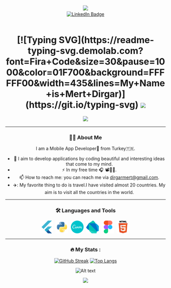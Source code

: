 ### 
<div id="header" align="center">
  <img src="https://media.giphy.com/media/v1.Y2lkPTc5MGI3NjExZjMzMmIzZThiZDA2ZTMxMDE3MjUwMzcxZThhMDkzYWYxOWY3YjNkOCZlcD12MV9pbnRlcm5hbF9naWZzX2dpZklkJmN0PXM/SHjOSDkKZ18qOHA5B5/giphy.gif" width="350"/>
</div>
<div id="badges" align="center">
  <a href=https://www.linkedin.com/in/hakk%C4%B1-mert-dirgar-09a21b167/>
    <img src="https://img.shields.io/badge/LinkedIn-blue?style=plastic&logo=linkedin&logoColor=white" alt="LinkedIn Badge" width="120"/>
  </a>                                                                                  
<div id="badges" align="center"">
<img src="https://komarev.com/ghpvc/?username=dirgarmert&style=plastic&color=red" alt="" width="120"/>
 <h1>
  [![Typing SVG](https://readme-typing-svg.demolab.com?font=Fira+Code&size=30&pause=1000&color=01F700&background=FFFFFF00&width=435&lines=My+Name+is+Mert+Dirgar)](https://git.io/typing-svg)
                                                                                                    
                                                                                                    
                                                                                                    
                                                                                                    
  <img src="https://media.giphy.com/media/hvRJCLFzcasrR4ia7z/giphy.gif" width="30px"/>
                                                 
</h1>

<div>
 <div align="center">
  <img src="https://media.giphy.com/media/v1.Y2lkPTc5MGI3NjExYjE1NzFmZTdmOTNmZGIyMDA1ZTYxOTlkNjkxOGVlYmNjZTgwZmZlNSZlcD12MV9pbnRlcm5hbF9naWZzX2dpZklkJmN0PWc/3ornk57KwDXf81rjWM/giphy.gif" />
</div> 
                                                                          
---
### 😶‍🌫️ About Me 
I am a Mobile App Developer:iphone: from Turkey:tr:.
- :dart: I aim to develop applications by coding beautiful and interesting ideas that come to my mind.
- :zap: In my free time 🎧 :film_projector::basketball::muscle:.
- :mailbox: How to reach me: you can reach me via dirgarmert@gmail.com.
- ✈️: My favorite thing to do is travel.I have visited almost 20 countries. My aim is to visit all the countries in the world.                                                                               
---                                                                                                                              
</div>

### :hammer_and_wrench: Languages and Tools 

  <img src="https://github.com/devicons/devicon/blob/master/icons/flutter/flutter-original.svg" title="Flutter" alt="Flutter" width="40" height="40"/>&nbsp;
  <img src="https://github.com/devicons/devicon/blob/master/icons/python/python-original.svg" alt="Flutter" width="40" height="40"/>&nbsp;
  <img src="https://github.com/devicons/devicon/blob/master/icons/canva/canva-original.svg" title="Canva" alt="Canva" width="40" height="40"/>&nbsp;
  <img src="https://github.com/devicons/devicon/blob/master/icons/dart/dart-original.svg" title="Dart" alt="Dart" width="40" height="40"/>&nbsp;
  <img src="https://github.com/devicons/devicon/blob/master/icons/figma/figma-original.svg" title="Figma" alt="Figma" width="40" height="40"/>&nbsp;
  <img src="https://github.com/devicons/devicon/blob/master/icons/html5/html5-original-wordmark.svg" title="HTML 5 " alt="HTML 5 " width="40" height="40"/>&nbsp;

---
### :fire: My Stats :
[![GitHub Streak](http://github-readme-streak-stats.herokuapp.com?user=dirgarmert&theme=dark&background=000000)](https://git.io/streak-stats)
[![Top Langs](https://github-readme-stats.vercel.app/api/top-langs/?username=dirgarmert&layout=donut)](https://github.com/anuraghazra/github-readme-stats)

![Alt text](https://spotify-recently-played-readme.vercel.app/api?user=idmert)










<div id="header" align="center">
<img src="https://media.giphy.com/media/1d99GLB20hS0OwYyqj/giphy.gif" width="350"/>
